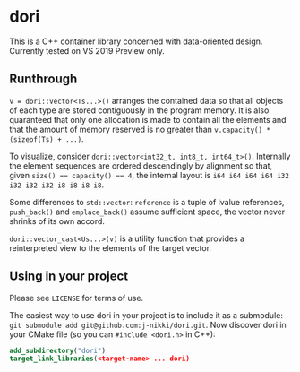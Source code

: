 # dori

This is a C++ container library concerned with data-oriented design. Currently tested on VS 2019 Preview only.

## Runthrough

`v = dori::vector<Ts...>()` arranges the contained data so that all objects of each type are stored contiguously in the program memory. It is also quaranteed that only one allocation is made to contain all the elements and that the amount of memory reserved is no greater than `v.capacity() * (sizeof(Ts) + ...)`.

To visualize, consider `dori::vector<int32_t, int8_t, int64_t>()`. Internally the element sequences are ordered descendingly by alignment so that, given `size() == capacity() == 4`, the internal layout is `i64 i64 i64 i64 i32 i32 i32 i32 i8 i8 i8 i8`.

Some differences to `std::vector`: `reference` is a tuple of lvalue references, `push_back()` and `emplace_back()` assume sufficient space, the vector never shrinks of its own accord.

`dori::vector_cast<Us...>(v)` is a utility function that provides a reinterpreted view to the elements of the target vector.

## Using in your project

Please see `LICENSE` for terms of use.

The easiest way to use dori in your project is to include it as a submodule: `git submodule add git@github.com:j-nikki/dori.git`. Now discover dori in your CMake file (so you can `#include <dori.h>` in C++):
```cmake
add_subdirectory("dori")
target_link_libraries(<target-name> ... dori)
```
